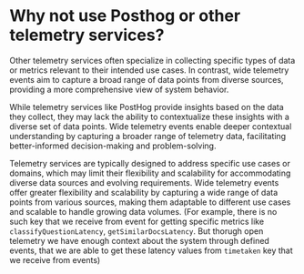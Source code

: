 # Why not use Posthog or other telemetry services?

Other telemetry services often specialize in collecting specific types of data or metrics relevant to their intended use cases. In contrast, wide telemetry events aim to capture a broad range of data points from diverse sources, providing a more comprehensive view of system behavior.

While telemetry services like PostHog provide insights based on the data they collect, they may lack the ability to contextualize these insights with a diverse set of data points. Wide telemetry events enable deeper contextual understanding by capturing a broader range of telemetry data, facilitating better-informed decision-making and problem-solving.

Telemetry services are typically designed to address specific use cases or domains, which may limit their flexibility and scalability for accommodating diverse data sources and evolving requirements. Wide telemetry events offer greater flexibility and scalability by capturing a wide range of data points from various sources, making them adaptable to different use cases and scalable to handle growing data volumes. (For example, there is no such key that we receive from event for getting specific metrics like `classifyQuestionLatency`, `getSimilarDocsLatency`. But thorugh open telemetry we have enough context about the system through defined events, that we are able to get these latency values from `timetaken` key that we receive from events)
